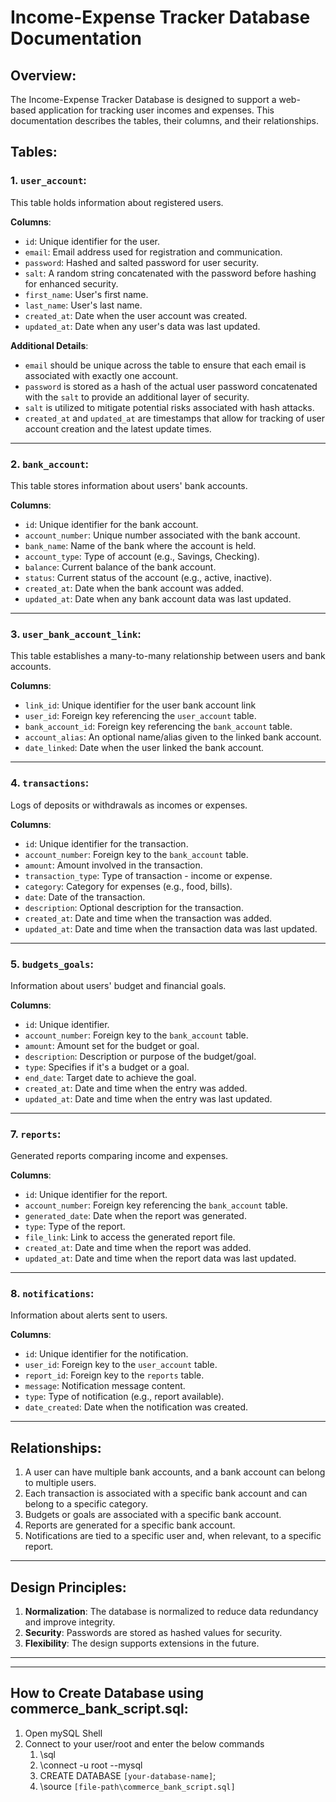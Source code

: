 # Income-Expense Tracker Database Documentation

## Overview:
The Income-Expense Tracker Database is designed to support a web-based application for tracking user incomes and expenses. This documentation describes the tables, their columns, and their relationships.

## Tables:

### 1. `user_account`:
This table holds information about registered users.

**Columns**:
- `id`: Unique identifier for the user.
- `email`: Email address used for registration and communication.
- `password`: Hashed and salted password for user security.
- `salt`: A random string concatenated with the password before hashing for enhanced security.
- `first_name`: User's first name.
- `last_name`: User's last name.
- `created_at`: Date when the user account was created.
- `updated_at`: Date when any user's data was last updated.

**Additional Details**:
- `email` should be unique across the table to ensure that each email is associated with exactly one account.
- `password` is stored as a hash of the actual user password concatenated with the `salt` to provide an additional layer of security.
- `salt` is utilized to mitigate potential risks associated with hash attacks.
- `created_at` and `updated_at` are timestamps that allow for tracking of user account creation and the latest update times.

---

### 2. `bank_account`:
This table stores information about users' bank accounts.

**Columns**:
- `id`: Unique identifier for the bank account.
- `account_number`: Unique number associated with the bank account.
- `bank_name`: Name of the bank where the account is held.
- `account_type`: Type of account (e.g., Savings, Checking).
- `balance`: Current balance of the bank account.
- `status`: Current status of the account (e.g., active, inactive).
- `created_at`: Date when the bank account was added.
- `updated_at`: Date when any bank account data was last updated.

---

### 3. `user_bank_account_link`:
This table establishes a many-to-many relationship between users and bank accounts.

**Columns**:
- `link_id`: Unique identifier for the user bank account link
- `user_id`: Foreign key referencing the `user_account` table.
- `bank_account_id`: Foreign key referencing the `bank_account` table.
- `account_alias`: An optional name/alias given to the linked bank account.
- `date_linked`: Date when the user linked the bank account.

---

### 4. `transactions`:
Logs of deposits or withdrawals as incomes or expenses.

**Columns**:
- `id`: Unique identifier for the transaction.
- `account_number`: Foreign key to the `bank_account` table.
- `amount`: Amount involved in the transaction.
- `transaction_type`: Type of transaction - income or expense.
- `category`: Category for expenses (e.g., food, bills).
- `date`: Date of the transaction.
- `description`: Optional description for the transaction.
- `created_at`: Date and time when the transaction was added.
- `updated_at`: Date and time when the transaction data was last updated.

---

### 5. `budgets_goals`:
Information about users' budget and financial goals.

**Columns**:
- `id`: Unique identifier.
- `account_number`: Foreign key to the `bank_account` table.
- `amount`: Amount set for the budget or goal.
- `description`: Description or purpose of the budget/goal.
- `type`: Specifies if it's a budget or a goal.
- `end_date`: Target date to achieve the goal.
- `created_at`: Date and time when the entry was added.
- `updated_at`: Date and time when the entry was last updated.

---

### 7. `reports`:
Generated reports comparing income and expenses.

**Columns**:
- `id`: Unique identifier for the report.
- `account_number`: Foreign key referencing the `bank_account` table.
- `generated_date`: Date when the report was generated.
- `type`: Type of the report.
- `file_link`: Link to access the generated report file.
- `created_at`: Date and time when the report was added.
- `updated_at`: Date and time when the report data was last updated.

---

### 8. `notifications`:
Information about alerts sent to users.

**Columns**:
- `id`: Unique identifier for the notification.
- `user_id`: Foreign key to the `user_account` table.
- `report_id`: Foreign key to the `reports` table.
- `message`: Notification message content.
- `type`: Type of notification (e.g., report available).
- `date_created`: Date when the notification was created.

---

## Relationships:

1. A user can have multiple bank accounts, and a bank account can belong to multiple users.
2. Each transaction is associated with a specific bank account and can belong to a specific category.
3. Budgets or goals are associated with a specific bank account.
4. Reports are generated for a specific bank account.
5. Notifications are tied to a specific user and, when relevant, to a specific report.

---

## Design Principles:

1. **Normalization**: The database is normalized to reduce data redundancy and improve integrity.
2. **Security**: Passwords are stored as hashed values for security.
3. **Flexibility**: The design supports extensions in the future.

---

---

## How to Create Database using commerce_bank_script.sql:

1. Open mySQL Shell
2. Connect to your user/root and enter the below commands
   1.  \sql
   2.  \connect -u root --mysql
   3.  CREATE DATABASE `[your-database-name]`;
   4.  \source `[file-path\commerce_bank_script.sql]`

